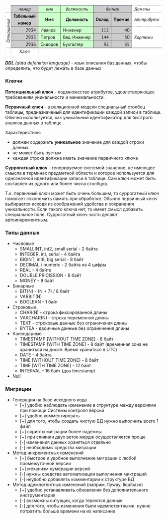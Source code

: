 
![Alt text](src/img01.png)

_**DDL** (data defenition language)_ - язык описания баз данных, чтобы определить, что будет лежать в базе данных

### Ключи

**Потенциальный ключ** - подмножество атрибутов, удовлетворяющее требованиям уникальности и минимальности.

**Первичный ключ** - в реляционной модели специальный столбец таблицы, предназначеный для идентификации каждой записи в таблице. Обычно используется, как уникальный идентификатор для быстрого анализа данных в таблице. 

Характеристики:
- должен содержать **уникальное** значение для каждой строки данных.
- не может быть пустым
- каждая строка должна иметь значение первичного ключа  

**Суррогатный ключ** - генерируемое системой значение, не имеющее смысла в терминах предметной области и которое используется для однозначной идентификации записи в таблице. Сам ключ может быть составлен  из одного или более числа столбцов.

Т.к. первичный ключ может быть очень большим, то суррогатный ключ помогает сэкономить память при обработке. Обычно первичный ключ выбирается исходя из соображений удобства и сохранения уникальности. Если такого ключа нет, то имеет смысл добавить специальное поле. Суррогатный ключ часто делают автоинкрементным.

### Типы данных

* Числовые
    - SMALLINT, int2, small serial - 2 байта
    - INTEGER, int, serial - 4 байта
    - BIGINT, int8, big serial - 8 байт
    - DECIMAL / numeric - 2 байта на 4 цифры
    - REAL - 4 байта
    - DOUBLE PRICISSION - 8 байт
    - MONEY - 8 байт
* Бинарные
    - BIT(N) - (N + 7) / 8 байт
    - VARBIT(N)
    - BOOLEAN - 1 байт
* Строковые
    - CHAR(N) - строка фиксированной длины
    - VARCHAR(N) - строка переменной длины
    - TEXT - строковые данные без ограничения длины
    - BYTEA - двоичные данные без ограничения длины
* Календарные
    - TIMESTAMP [WITHOUT TIME ZONE] - 8 байт
    - TIMESTAMP [WITH TIME ZONE] - 8 байт (временная зона не храниться на диске. Время храниться в UTC)
    - DATE - 4 байта
    - TIME [WITHOUT TIME ZONE] - 8 байт
    - TIME [WITH TIME ZONE] - 12 байт
    - INTERVAL - 16 байт (два timestamp)
* Null

### Миграции

- Генерация на базе исходного кода
    - [+] удобно наблюдать изменение в структуре между версиями при помощи Системы контроля версий
    - [+] удобно комментировать
    - [+] для того, чтобы создать чистую БД нужно выполнить всего 1 файл
    - [+] скрипты миграции более надежны
    - [+] при слиянии двух веток мердж осуществляется проще
    - [-] изменения данных храняться отдельно
    - [-] необходимы средства миграции
- Метод инкрементных изменений
    - [+] быстрое и удобное выполнение миграции с любой промежуточной версии
    - [+] механизм нумерации версий
    - [-] нужны средства автоматизации выполнения микграций
    - [-] неудобно добавлять комментарии к структуре БД
- Метод идемпотентных изменений  (наприм, flyway, liquibase)
    - [+] удобно устанавливать обновления без дополнительного инструментария
    - [-] возможны ситуации, когда теряются данные
    - [-] для того, чтобы изменения были идемпотентными, нужно потратить больше времени на их написание